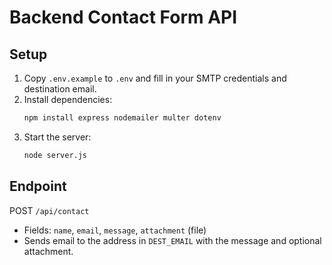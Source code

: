 # Backend Contact Form API

## Setup

1. Copy `.env.example` to `.env` and fill in your SMTP credentials and destination email.
2. Install dependencies:
   ```sh
   npm install express nodemailer multer dotenv
   ```
3. Start the server:
   ```sh
   node server.js
   ```

## Endpoint

POST `/api/contact`
- Fields: `name`, `email`, `message`, `attachment` (file)
- Sends email to the address in `DEST_EMAIL` with the message and optional attachment. 